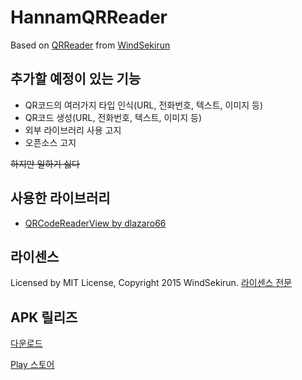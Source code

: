 # HannamQRReader

Based on [QRReader](https://github.com/WindSekirun/QRReader) from [WindSekirun](http://github.com/WindSekirun)

## 추가할 예정이 있는 기능

* QR코드의 여러가지 타입 인식(URL, 전화번호, 텍스트, 이미지 등)
* QR코드 생성(URL, 전화번호, 텍스트, 이미지 등)
* 외부 라이브러리 사용 고지
* 오픈소스 고지

<strike>하지만 일하기 싫다</strike>

## 사용한 라이브러리
* [QRCodeReaderView by dlazaro66](https://github.com/dlazaro66/QRCodeReaderView)

## 라이센스
Licensed by MIT License, Copyright 2015 WindSekirun. 
[라이센스 전문](https://github.com/WindSekirun/HannamQRReader/blob/master/License.md)

## APK 릴리즈
[다운로드](https://github.com/WindSekirun/HannamQRReader/releases)

[Play 스토어](http://play.google.com/store/apps/details?id=windsekirun.hnureader)
